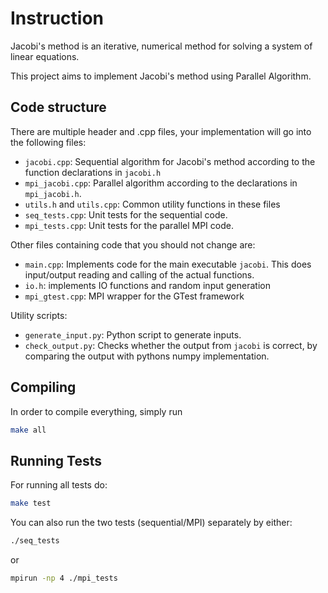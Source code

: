 # Instruction
Jacobi's method is an iterative, numerical method for solving a system of linear equations.

This project aims to implement Jacobi's method using Parallel Algorithm.

## Code structure

There are multiple header and .cpp files, your implementation will go
into the following files:

- `jacobi.cpp`: Sequential algorithm for Jacobi's method according
  to the function declarations in `jacobi.h`
- `mpi_jacobi.cpp`: Parallel algorithm according to the
  declarations in `mpi_jacobi.h`.
- `utils.h` and `utils.cpp`: Common utility functions in these files
- `seq_tests.cpp`: Unit tests for the sequential code.
- `mpi_tests.cpp`: Unit tests for the parallel MPI code.


Other files containing code that you should not change are:

- `main.cpp`: Implements code for the main executable `jacobi`. This does
  input/output reading and calling of the actual functions.
- `io.h`: implements IO functions and random input generation
- `mpi_gtest.cpp`: MPI wrapper for the GTest framework


Utility scripts:

- `generate_input.py`: Python script to generate inputs. 
- `check_output.py`: Checks whether the output from `jacobi` is correct, by
  comparing the output with pythons numpy implementation.


## Compiling

In order to compile everything, simply run
```sh
make all
```


## Running Tests

For running all tests do:
```sh
make test
```

You can also run the two tests (sequential/MPI) separately by either:
```sh
./seq_tests
```
or
```sh
mpirun -np 4 ./mpi_tests
```
